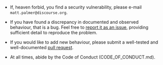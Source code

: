 * If, heaven forbid, you find a security vulnerability, please e-mail
  `matt.palmer@discourse.org`.

* If you have found a discrepancy in documented and observed behaviour, that
  is a bug.  Feel free to [report it as an
  issue](https://github.com/discourse/frankenstein/issues), providing
  sufficient detail to reproduce the problem.

* If you would like to add new behaviour, please submit a well-tested and
  well-documented [pull
  request](https://github.com/discourse/frankenstein/pulls).

* At all times, abide by the Code of Conduct (CODE_OF_CONDUCT.md).
